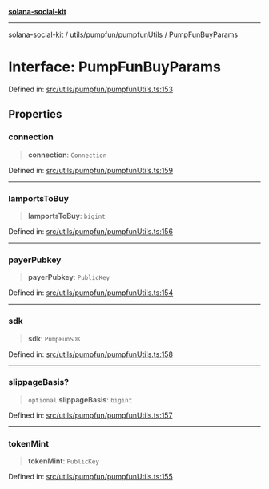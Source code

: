 [**solana-social-kit**](../../../../README.md)

***

[solana-social-kit](../../../../README.md) / [utils/pumpfun/pumpfunUtils](../README.md) / PumpFunBuyParams

# Interface: PumpFunBuyParams

Defined in: [src/utils/pumpfun/pumpfunUtils.ts:153](https://github.com/SendArcade/solana-social-starter/blob/98f94bb63d3814df24512365f6ae706d273e698f/src/utils/pumpfun/pumpfunUtils.ts#L153)

## Properties

### connection

> **connection**: `Connection`

Defined in: [src/utils/pumpfun/pumpfunUtils.ts:159](https://github.com/SendArcade/solana-social-starter/blob/98f94bb63d3814df24512365f6ae706d273e698f/src/utils/pumpfun/pumpfunUtils.ts#L159)

***

### lamportsToBuy

> **lamportsToBuy**: `bigint`

Defined in: [src/utils/pumpfun/pumpfunUtils.ts:156](https://github.com/SendArcade/solana-social-starter/blob/98f94bb63d3814df24512365f6ae706d273e698f/src/utils/pumpfun/pumpfunUtils.ts#L156)

***

### payerPubkey

> **payerPubkey**: `PublicKey`

Defined in: [src/utils/pumpfun/pumpfunUtils.ts:154](https://github.com/SendArcade/solana-social-starter/blob/98f94bb63d3814df24512365f6ae706d273e698f/src/utils/pumpfun/pumpfunUtils.ts#L154)

***

### sdk

> **sdk**: `PumpFunSDK`

Defined in: [src/utils/pumpfun/pumpfunUtils.ts:158](https://github.com/SendArcade/solana-social-starter/blob/98f94bb63d3814df24512365f6ae706d273e698f/src/utils/pumpfun/pumpfunUtils.ts#L158)

***

### slippageBasis?

> `optional` **slippageBasis**: `bigint`

Defined in: [src/utils/pumpfun/pumpfunUtils.ts:157](https://github.com/SendArcade/solana-social-starter/blob/98f94bb63d3814df24512365f6ae706d273e698f/src/utils/pumpfun/pumpfunUtils.ts#L157)

***

### tokenMint

> **tokenMint**: `PublicKey`

Defined in: [src/utils/pumpfun/pumpfunUtils.ts:155](https://github.com/SendArcade/solana-social-starter/blob/98f94bb63d3814df24512365f6ae706d273e698f/src/utils/pumpfun/pumpfunUtils.ts#L155)
